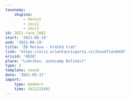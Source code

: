 ```yaml
---
taxonomy:
    skupina:
        - dorost
        - zaci2
        - zaci1
id: 2021-race_1602
start: '2021-06-19'
end: '2021-06-19'
title: 'ŽB Morava - krátká trať'
link: 'https://oris.orientacnisporty.cz/Zavod?id=6028'
orisid: '6028'
place: "Ludvíkov, autocamp Dolina\t"
type: Z
template: zavod
date: '2021-05-17'
import:
    type: members
    time: 1621231802
---
```


